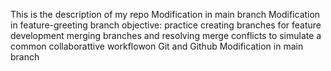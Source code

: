 This is the description of my repo
Modification in main branch
Modification in feature-greeting branch
objective: practice creating branches for feature development merging branches and resolving merge conflicts to simulate a common collaborattive workflowon Git and Github
Modification in main branch

